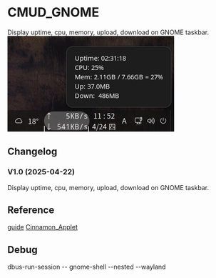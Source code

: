 # CMUD_GNOME
Display uptime, cpu, memory, upload, download on GNOME taskbar.  
![alt](preview.png)

## Changelog
### V1.0 (2025-04-22)
Display uptime, cpu, memory, upload, download on GNOME taskbar. 

## Reference
[guide](https://gjs.guide/extensions/development/creating.html)
[Cinnamon_Applet](https://github.com/sonichy/Cinnamon_Applet)

## Debug
dbus-run-session -- gnome-shell --nested --wayland
